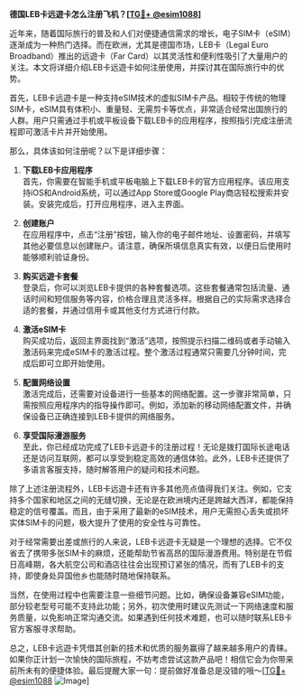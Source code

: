 **德国LEB卡远遊卡怎么注册飞机？[[TG💪+ @esim1088](https://t.me/s/esim1088)]**

近年来，随着国际旅行的普及和人们对便捷通信需求的增长，电子SIM卡（eSIM）逐渐成为一种热门选择。而在欧洲，尤其是德国市场，LEB卡（Legal Euro Broadband）推出的远遊卡（Far Card）以其灵活性和便利性吸引了大量用户的关注。本文将详细介绍LEB卡远遊卡如何注册使用，并探讨其在国际旅行中的优势。

首先，LEB卡远遊卡是一种支持eSIM技术的虚拟SIM卡产品。相较于传统的物理SIM卡，eSIM具有体积小、重量轻、无需剪卡等优点，非常适合经常出国旅行的人群。用户只需通过手机或平板设备下载LEB卡的应用程序，按照指引完成注册流程即可激活卡片并开始使用。

那么，具体该如何注册呢？以下是详细步骤：

1. **下载LEB卡应用程序**  
   首先，你需要在智能手机或平板电脑上下载LEB卡的官方应用程序。该应用支持iOS和Android系统，可以通过App Store或Google Play商店轻松搜索并安装。安装完成后，打开应用程序，进入主界面。

2. **创建账户**  
   在应用程序中，点击“注册”按钮，输入你的电子邮件地址、设置密码，并填写其他必要信息以创建账户。请注意，确保所填信息真实有效，以便日后使用时能够顺利验证身份。

3. **购买远遊卡套餐**  
   登录后，你可以浏览LEB卡提供的各种套餐选项。这些套餐通常包括流量、通话时间和短信服务等内容，价格合理且灵活多样。根据自己的实际需求选择合适的套餐，并通过信用卡或其他支付方式进行付款。

4. **激活eSIM卡**  
   购买成功后，返回主界面找到“激活”选项，按照提示扫描二维码或者手动输入激活码来完成eSIM卡的激活过程。整个激活过程通常只需要几分钟时间，完成后即可立即开始使用。

5. **配置网络设置**  
   激活完成后，还需要对设备进行一些基本的网络配置。这一步骤非常简单，只需按照应用程序内的指导操作即可。例如，添加新的移动网络配置文件，并确保设备已正确连接到LEB卡提供的网络服务。

6. **享受国际漫游服务**  
   至此，你已经成功完成了LEB卡远遊卡的注册过程！无论是拨打国际长途电话还是访问互联网，都可以享受到稳定高效的通信体验。此外，LEB卡还提供了多语言客服支持，随时解答用户的疑问和技术问题。

除了上述注册流程外，LEB卡远遊卡还有许多其他亮点值得我们关注。例如，它支持多个国家和地区之间的无缝切换，无论是在欧洲境内还是跨越大西洋，都能保持稳定的信号覆盖。而且，由于采用了最新的eSIM技术，用户无需担心丢失或损坏实体SIM卡的问题，极大提升了使用的安全性与可靠性。

对于经常需要出差或旅行的人来说，LEB卡远遊卡无疑是一个理想的选择。它不仅省去了携带多张SIM卡的麻烦，还能帮助节省高昂的国际漫游费用。特别是在节假日高峰期，各大航空公司和酒店往往会出现预订紧张的情况，而有了LEB卡的支持，即使身处异国他乡也能随时随地保持联系。

当然，在使用过程中也需要注意一些细节问题。比如，确保设备兼容eSIM功能，部分较老型号可能不支持此功能；另外，初次使用时建议先测试一下网络速度和服务质量，以免影响正常沟通交流。如果遇到任何技术难题，也可以随时联系LEB卡官方客服寻求帮助。

总之，LEB卡远遊卡凭借其创新的技术和优质的服务赢得了越来越多用户的青睐。如果你正计划一次愉快的国际旅程，不妨考虑尝试这款产品吧！相信它会为你带来前所未有的便捷体验。最后提醒大家一句：提前做好准备总是没错的哦～[[TG💪+ @esim1088](https://t.me/s/esim1088) ![Image](https://i.postimg.cc/4NQfJmqS/Snipaste-2025-05-13-00-14-12.png)]